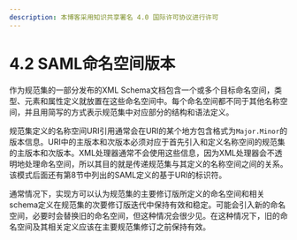 ```yaml
---
description: 本博客采用知识共享署名 4.0 国际许可协议进行许可
---
```


# 4.2 SAML命名空间版本

作为规范集的一部分发布的XML Schema文档包含一个或多个目标命名空间，类型、元素和属性定义就放置在这些命名空间中。每个命名空间都不同于其他名称空间，并且用简写的方式表示规范集中对应部分的结构和语法定义。

规范集定义的名称空间URI引用通常会在URI的某个地方包含格式为```Major.Minor```的版本信息。URI中的主版本和次版本必须对应于首先引入和定义名称空间的规范集的主版本和次版本。XML处理器通常不会使用这些信息，因为XML处理器会不透明地处理命名空间，所以其目的就是传递规范集与其定义的名称空间之间的关系。该模式后面还有第8节中列出的SAML定义的基于URI的标识符。

通常情况下，实现方可以认为规范集的主要修订版所定义的命名空间和相关schema定义在规范集的次要修订版迭代中保持有效和稳定。可能会引入新的命名空间，必要时会替换旧的命名空间，但这种情况会很少见。在这种情况下，旧的命名空间及其相关定义应该在主要规范集修订之前保持有效。
